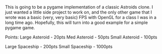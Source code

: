 This is going to be a pygame implementation of a classic Astroids clone. I
just wanted a little side project to work on, and the only other game that
I wrote was a basic (very, very basic) FPS with OpenGL for a class I was in
a long time ago.  Hopefully, this will turn into a good example for a simple
pygame game.

Points:
Large Asteroid - 20pts
Med   Asteroid - 50pts
Small Asteroid - 100pts

Large Spaceship - 200pts
Small Spaceship - 1000pts

